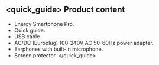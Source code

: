 ## <quick_guide> Product content
* Energy Smartphone Pro.
* Quick guide.
* USB cable
* AC/DC (Europlug) 100-240V AC 50-60Hz power adapter.
* Earphones with built-in microphone.
* Screen protector.
</quick_guide>
